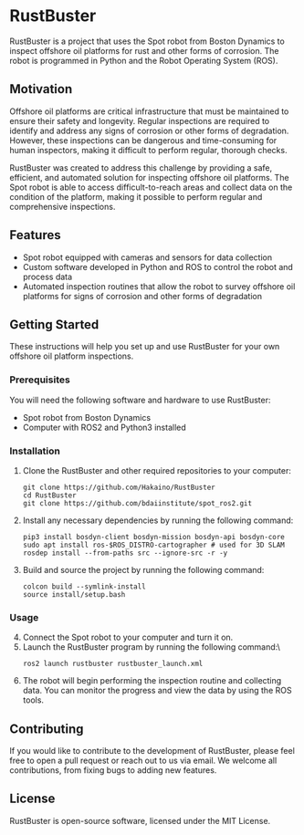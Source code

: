 # RustBuster
<!---Automated Robotics Inspection of Offshore Platforms for Automated Maintenance-->
RustBuster is a project that uses the Spot robot from Boston Dynamics to inspect offshore oil platforms for rust and other forms of corrosion. The robot is programmed in Python and the Robot Operating System (ROS).
## Motivation

Offshore oil platforms are critical infrastructure that must be maintained to ensure their safety and longevity. Regular inspections are required to identify and address any signs of corrosion or other forms of degradation. However, these inspections can be dangerous and time-consuming for human inspectors, making it difficult to perform regular, thorough checks.

RustBuster was created to address this challenge by providing a safe, efficient, and automated solution for inspecting offshore oil platforms. The Spot robot is able to access difficult-to-reach areas and collect data on the condition of the platform, making it possible to perform regular and comprehensive inspections.
## Features

 * Spot robot equipped with cameras and sensors for data collection
 * Custom software developed in Python and ROS to control the robot and process data 
 * Automated inspection routines that allow the robot to survey offshore oil platforms for signs of corrosion and other forms of degradation

## Getting Started

These instructions will help you set up and use RustBuster for your own offshore oil platform inspections.
### Prerequisites

You will need the following software and hardware to use RustBuster:

 * Spot robot from Boston Dynamics
 * Computer with ROS2 and Python3 installed

### Installation
1. Clone the RustBuster and other required repositories to your computer:
   ```
   git clone https://github.com/Hakaino/RustBuster
   cd RustBuster
   git clone https://github.com/bdaiinstitute/spot_ros2.git
   ```
2. Install any necessary dependencies by running the following command:
   ````
   pip3 install bosdyn-client bosdyn-mission bosdyn-api bosdyn-core
   sudo apt install ros-$ROS_DISTRO-cartographer # used for 3D SLAM 
   rosdep install --from-paths src --ignore-src -r -y 
   ````
3. Build and source the project by running the following command:
    ```
    colcon build --symlink-install
    source install/setup.bash
    ```
### Usage
4. Connect the Spot robot to your computer and turn it on.
5. Launch the RustBuster program by running the following command:\
   ```
   ros2 launch rustbuster rustbuster_launch.xml
   ```
6. The robot will begin performing the inspection routine and collecting data. You can monitor the progress and view the data by using the ROS tools.

## Contributing

If you would like to contribute to the development of RustBuster, please feel free to open a pull request or reach out to us via email. We welcome all contributions, from fixing bugs to adding new features.
## License

RustBuster is open-source software, licensed under the MIT License.